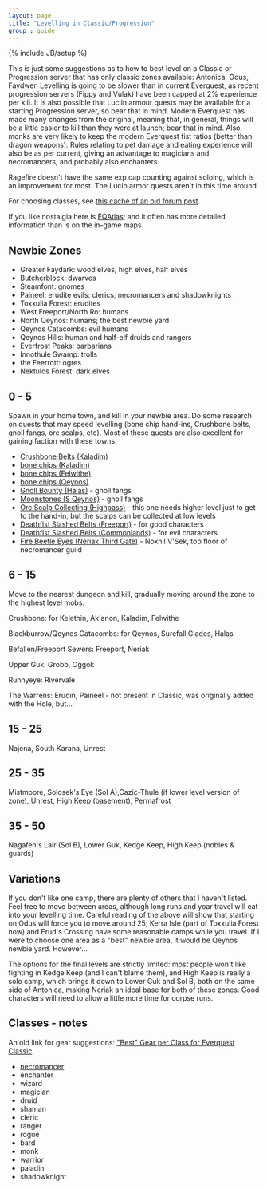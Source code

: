 ```yaml
---
layout: page
title: "Levelling in Classic/Progression"
group : guide
---
```

{% include JB/setup %}

This is just some suggestions as to how to best level on a Classic or Progression server that has only classic zones available: Antonica, Odus, Faydwer.
Levelling is going to be slower than in current Everquest, as recent progression servers (Fippy and Vulak) have been capped at 2% experience per kill.  It is also possible that Luclin
armour quests may be available for a starting Progression server, so bear that in mind.  Modern Everquest has made many changes from the original, meaning that, in
general, things will be a little easier to kill than they were at launch; bear that in mind. Also, monks are very likely to keep the modern Everquest fist
ratios (better than dragon weapons).  Rules relating to pet damage and eating experience will also be as per current, giving an advantage to magicians and necromancers, and probably also enchanters.

Ragefire doesn't have the same exp cap counting against soloing, which is an improvement for most.  The Lucin armor quests aren't in this time around.

For choosing classes, see [this cache of an old forum post](../mandaar).

If you like nostalgia here is [EQAtlas](http://www.allakabor.com/eqatlas/atlas.html); and it often has more detailed information than is on the in-game maps.

## Newbie Zones

- Greater Faydark: wood elves, high elves, half elves
- Butcherblock: dwarves
- Steamfont: gnomes
- Paineel: erudite evils: clerics, necromancers and shadowknights
- Toxxulia Forest: erudites
- West Freeport/North Ro: humans
- North Qeynos: humans; the best newbie yard
- Qeynos Catacombs: evil humans
- Qeynos Hills: human and half-elf druids and rangers
- Everfrost Peaks: barbarians
- Innothule Swamp: trolls
- the Feerrott: ogres
- Nektulos Forest: dark elves



## 0 - 5

Spawn in your home town, and kill in your newbie area.  Do some research on quests that may speed levelling (bone chip hand-ins, Crushbone belts, gnoll fangs, orc scalps, etc).  Most of these quests are also excellent for gaining faction with these towns.

- [Crushbone Belts (Kaladim)](http://everquest.allakhazam.com/db/quest.html?quest=294)
- [bone chips (Kaladim)](http://everquest.allakhazam.com/db/quest.html?quest=366)
- [bone chips (Felwithe)](http://everquest.allakhazam.com/db/quest.html?quest=91)
- [bone chips (Qeynos)](http://everquest.allakhazam.com/db/quest.html?quest=574)
- [Gnoll Bounty (Halas)](http://everquest.allakhazam.com/db/quest.html?quest=225) - gnoll fangs
- [Moonstones (S Qeynos)](http://everquest.allakhazam.com/db/quest.html?quest=544)  - gnoll fangs
- [Orc Scalp Collecting (Highpass)](http://everquest.allakhazam.com/db/quest.html?quest=262) - this one needs higher level just to get to the hand-in, but the scalps can be collected at low levels
- [Deathfist Slashed Belts (Freeport)](http://everquest.allakhazam.com/db/quest.html?quest=114) - for good characters
- [Deathfist Slashed Belts (Commonlands)](http://everquest.allakhazam.com/db/quest.html?quest=115) - for evil characters
- [Fire Beetle Eyes (Neriak Third Gate)]() - Noxhil V'Sek, top floor of necromancer guild

## 6 - 15

Move to the nearest dungeon and kill, gradually moving around the zone to the highest level mobs.

Crushbone: for Kelethin, Ak'anon, Kaladim, Felwithe

Blackburrow/Qeynos Catacombs: for Qeynos, Surefall Glades, Halas

Befallen/Freeport Sewers: Freeport, Neriak

Upper Guk: Grobb, Oggok

Runnyeye: Rivervale

The Warrens: Erudin, Paineel - not present in Classic, was originally added with the Hole, but...

## 15 - 25

Najena, South Karana, Unrest

## 25 - 35

Mistmoore, Solosek's Eye (Sol A),Cazic-Thule (if lower level version of zone), Unrest, High Keep (basement), Permafrost

## 35 - 50

Nagafen's Lair (Sol B), Lower Guk, Kedge Keep, High Keep (nobles & guards)

## Variations

If you don't like one camp, there are plenty of others that I haven't listed.  Feel free to move between areas, although long runs and yoar travel will eat into your
levelling time.  Careful reading of the above will show that starting on Odus will force you to move around 25; Kerra Isle (part of Toxxulia Forest now) and
Erud's Crossing have some reasonable camps while you travel.  If I were to choose one area as a "best" newbie area, it would be Qeynos newbie yard. However...

The options for the final levels are strictly limited: most people won't like fighting in Kedge Keep (and I can't blame them), and High Keep is really a solo camp,
which brings it down to Lower Guk and Sol B, both on the same side of Antonica, making Neriak an ideal base for both of these zones.
Good characters will need to allow a little more time for corpse runs.

## Classes - notes

An old link for gear suggestions: ["Best" Gear per Class for Everquest Classic](http://www.paullynch.org/eqblog/?p=529).

- [necromancer](necromancer/)
- enchanter
- wizard
- magician
- druid
- shaman
- cleric
- ranger
- rogue
- bard
- monk
- warrior
- paladin
- shadowknight
